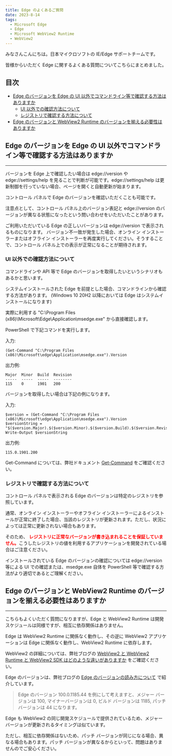 ```yaml
---
title: Edge のよくあるご質問
date: 2023-8-14
tags: 
  - Microsoft Edge
  - Edge
  - Microsoft WebView2 Runtime
  - WebView2
---
```


みなさんこんにちは。日本マイクロソフトの IE/Edge サポートチームです。

皆様からいただく Edge に関するよくある質問についてこちらにまとめました。

## 目次<!-- omit in toc -->
- [Edge のバージョンを Edge の UI 以外でコマンドライン等で確認する方法はありますか](#Edge-%E3%81%AE%E3%83%90%E3%83%BC%E3%82%B8%E3%83%A7%E3%83%B3%E3%82%92-Edge-%E3%81%AE-UI-%E4%BB%A5%E5%A4%96%E3%81%A7%E3%82%B3%E3%83%9E%E3%83%B3%E3%83%89%E3%83%A9%E3%82%A4%E3%83%B3%E7%AD%89%E3%81%A7%E7%A2%BA%E8%AA%8D%E3%81%99%E3%82%8B%E6%96%B9%E6%B3%95%E3%81%AF%E3%81%82%E3%82%8A%E3%81%BE%E3%81%99%E3%81%8B)
  - [UI 以外での確認方法について](#UI-%E4%BB%A5%E5%A4%96%E3%81%A7%E3%81%AE%E7%A2%BA%E8%AA%8D%E6%96%B9%E6%B3%95%E3%81%AB%E3%81%A4%E3%81%84%E3%81%A6)
  - [レジストリで確認する方法について](#%E3%83%AC%E3%82%B8%E3%82%B9%E3%83%88%E3%83%AA%E3%81%A7%E7%A2%BA%E8%AA%8D%E3%81%99%E3%82%8B%E6%96%B9%E6%B3%95%E3%81%AB%E3%81%A4%E3%81%84%E3%81%A6)
- [Edge のバージョンと WebView2 Runtime のバージョンを揃える必要性はありますか](#Edge-%E3%81%AE%E3%83%90%E3%83%BC%E3%82%B8%E3%83%A7%E3%83%B3%E3%81%A8-WebView2-Runtime-%E3%81%AE%E3%83%90%E3%83%BC%E3%82%B8%E3%83%A7%E3%83%B3%E3%82%92%E6%8F%83%E3%81%88%E3%82%8B%E5%BF%85%E8%A6%81%E6%80%A7%E3%81%AF%E3%81%82%E3%82%8A%E3%81%BE%E3%81%99%E3%81%8B)


## Edge のバージョンを Edge の UI 以外でコマンドライン等で確認する方法はありますか
***

バージョンを Edge 上で確認したい場合は edge://version や edge://settings/help を見ることで判断が可能です。edge://settings/help は更新制御を行っていない場合、ページを開くと自動更新が始まります。

コントロール パネルで Edge のバージョンを確認いただくことも可能です。

注意点として、コントロール パネル上のバージョン表記と edge://version のバージョンが異なる状態になったという問い合わせをいただいたことがあります。

ご利用いただいている Edge の正しいバージョンは edge://version で表示されるものになります。 バージョン不一致が発生した場合、オンライン インストーラーまたはオフライン インストーラーを再度実行してください。そうすることで、コントロール パネル上での表示が正常になることが期待されます。

### UI 以外での確認方法について

コマンドラインや API 等で Edge のバージョンを取得したいというシナリオもあるかと思います。

システムインストールされた Edge を前提とした場合、コマンドラインから確認する方法があります。
(Windows 10 20H2 以降においては Edge はシステムインストールになります)

実際に利用する "C:\Program Files (x86)\Microsoft\Edge\Application\msedge.exe" から直接確認します。

PowerShell で下記コマンドを実行します。

入力:
```
(Get-Command "C:\Program Files (x86)\Microsoft\edge\Application\msedge.exe").Version
```

出力例:
```
Major  Minor  Build  Revision
-----  -----  -----  --------
115    0      1901   200
```

バージョンを取得したい場合は下記の例になります。

入力:
```
$version = (Get-Command "C:\Program Files (x86)\Microsoft\edge\Application\msedge.exe").Version
$versionString = "$($version.Major).$($version.Minor).$($version.Build).$($version.Revision)"
Write-Output $versionString
```

出力例:
```
115.0.1901.200
```

Get-Command については、弊社ドキュメント [Get-Command](https://learn.microsoft.com/en-us/powershell/module/microsoft.powershell.core/get-command) をご確認ください。

### レジストリで確認する方法について

コントロール パネルで表示される Edge のバージョンは特定のレジストリを参照しています。

通常、オンライン インストーラーやオフライン インストーラーによるインストールが正常に終了した場合、当該のレジストリが更新されます。ただし、状況によっては正常に更新されない場合もあります。

そのため、 <span style="color: red; ">**レジストリに正常なバージョンが書き込まれることを保証していません。**</span>こうしたレジストリの値を利用するアプリケーションを開発されている場合はご注意ください。

インストールされている Edge のバージョンの確認については edge://version 等による UI での確認または、msedge.exe 自体を PowerShell 等で確認する方法がより適切であるとご理解ください。

## Edge のバージョンと WebView2 Runtime のバージョンを揃える必要性はありますか
***

こちらもよくいただく質問になりますが、Edge と WebView2 Runtime は開発スケジュールは同様ですが、相互に依存関係はありません。

Edge は WebView2 Runtime に関係なく動作し、その逆に WebView2 アプリケーションは Edge に関係なく動作し、WebView2 Runtime に依存します。

WebView2 の詳細については、弊社ブログの [WebView2 と WebView2 Runtime と WebView2 SDK はどのような違いがありますか](https://jpdsi.github.io/blog/internet-explorer-microsoft-edge/webview2-faq/#WebView2-%E3%81%A8-WebView2-Runtime-%E3%81%A8-WebView2-SDK-%E3%81%AF%E3%81%A9%E3%81%AE%E3%82%88%E3%81%86%E3%81%AA%E9%81%95%E3%81%84%E3%81%8C%E3%81%82%E3%82%8A%E3%81%BE%E3%81%99%E3%81%8B) をご確認ください。


Edge のバージョンは、弊社ブログの [Edge のバージョンの読み方について](https://jpdsi.github.io/blog/internet-explorer-microsoft-edge/how-and-why-to-update-edge/#Edge-%E3%81%AE%E3%83%90%E3%83%BC%E3%82%B8%E3%83%A7%E3%83%B3%E3%81%AE%E8%AA%AD%E3%81%BF%E6%96%B9%E3%81%AB%E3%81%A4%E3%81%84%E3%81%A6) で紹介しています。

> Edge のバージョン 100.0.1185.44 を例にして考えますと、メジャー バージョンは 100, マイナーバージョンは 0, ビルド バージョンは 1185, パッチ バージョンは 44 になります。

Edge も WebView2 の同じ開発スケジュールで提供されているため、メジャー バージョンが更新されるタイミングは似ています。

ただし、相互に依存関係はないため、パッチ バージョンが同じになる場合、異なる場合もあります。パッチ バージョンが異なるからといって、問題はありませんのでご安心ください。